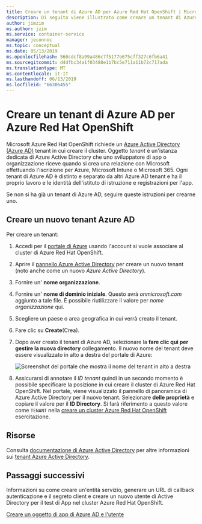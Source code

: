```yaml
---
title: Creare un tenant di Azure AD per Azure Red Hat OpenShift | Microsoft Docs
description: Di seguito viene illustrato come creare un tenant di Azure Active Directory (Azure AD) per ospitare il cluster di Microsoft Azure Red Hat OpenShift.
author: jimzim
ms.author: jzim
ms.service: container-service
manager: jeconnoc
ms.topic: conceptual
ms.date: 05/13/2019
ms.openlocfilehash: 560cdcf8a99a486c7f5177b675cff327c6fb6a41
ms.sourcegitcommit: d4dfbc34a1f03488e1b7bc5e711a11b72c717ada
ms.translationtype: MT
ms.contentlocale: it-IT
ms.lasthandoff: 06/13/2019
ms.locfileid: "66306455"
---
```

# <a name="create-an-azure-ad-tenant-for-azure-red-hat-openshift"></a>Creare un tenant di Azure AD per Azure Red Hat OpenShift

Microsoft Azure Red Hat OpenShift richiede un [Azure Active Directory (Azure AD)](https://docs.microsoft.com/azure/active-directory/develop/quickstart-create-new-tenant) tenant in cui creare il cluster. Oggetto *tenant* è un'istanza dedicata di Azure Active Directory che uno sviluppatore di app o organizzazione riceve quando si crea una relazione con Microsoft effettuando l'iscrizione per Azure, Microsoft Intune o Microsoft 365. Ogni tenant di Azure AD è distinto e separato da altri Azure AD tenant e ha il proprio lavoro e le identità dell'istituto di istruzione e registrazioni per l'app.

Se non si ha già un tenant di Azure AD, seguire queste istruzioni per crearne uno.

## <a name="create-a-new-azure-ad-tenant"></a>Creare un nuovo tenant Azure AD

Per creare un tenant:

1. Accedi per il [portale di Azure](https://portal.azure.com/) usando l'account si vuole associare al cluster di Azure Red Hat OpenShift.
2. Aprire il [pannello Azure Active Directory](https://portal.azure.com/#create/Microsoft.AzureActiveDirectory) per creare un nuovo tenant (noto anche come un nuovo *Azure Active Directory*).
3. Fornire un' **nome organizzazione**.
4. Fornire un' **nome di dominio iniziale**. Questo avrà *onmicrosoft.com* aggiunto a tale file. È possibile riutilizzare il valore per *nome organizzazione* qui.
5. Scegliere un paese o area geografica in cui verrà creato il tenant.
6. Fare clic su **Create**(Crea).
7. Dopo aver creato il tenant di Azure AD, selezionare la **fare clic qui per gestire la nuova directory** collegamento. Il nuovo nome del tenant deve essere visualizzato in alto a destra del portale di Azure:  

    ![Screenshot del portale che mostra il nome del tenant in alto a destra][tenantcallout]  

8. Assicurarsi di annotare il *ID tenant* quindi in un secondo momento è possibile specificare la posizione in cui creare il cluster di Azure Red Hat OpenShift. Nel portale, viene visualizzato il pannello di panoramica di Azure Active Directory per il nuovo tenant. Selezionare **delle proprietà** e copiare il valore per il **ID Directory**. Si farà riferimento a questo valore come `TENANT` nella [creare un cluster Azure Red Hat OpenShift](tutorial-create-cluster.md) esercitazione.

[tenantcallout]: ./media/howto-create-tenant/tenant-callout.png

## <a name="resources"></a>Risorse

Consulta [documentazione di Azure Active Directory](https://docs.microsoft.com/azure/active-directory/) per altre informazioni sui [tenant Azure Active Directory](https://docs.microsoft.com/azure/active-directory/develop/quickstart-create-new-tenant).

## <a name="next-steps"></a>Passaggi successivi

Informazioni su come creare un'entità servizio, generare un URL di callback autenticazione e il segreto client e creare un nuovo utente di Active Directory per il test di App nel cluster Azure Red Hat OpenShift.

[Creare un oggetto di app di Azure AD e l'utente](howto-aad-app-configuration.md)
